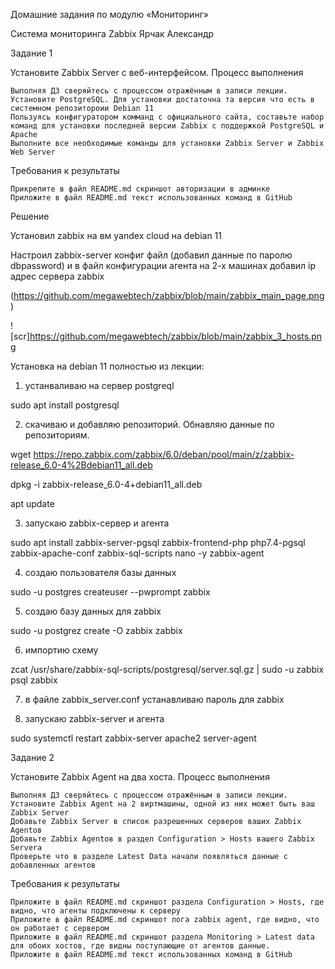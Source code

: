  Домашние задания по модулю «Мониторинг»

 Система мониторинга Zabbix   Ярчак Александр


Задание 1

Установите Zabbix Server с веб-интерфейсом.
Процесс выполнения

    Выполняя ДЗ сверяйтесь с процессом отражённым в записи лекции.
    Установите PostgreSQL. Для установки достаточна та версия что есть в системном репозитороии Debian 11
    Пользуясь конфигуратором комманд с официального сайта, составьте набор команд для установки последней версии Zabbix с поддержкой PostgreSQL и Apache
    Выполните все необходимые команды для установки Zabbix Server и Zabbix Web Server

Требования к результаты

    Прикрепите в файл README.md скриншот авторизации в админке
    Приложите в файл README.md текст использованных команд в GitHub


Решение

Установил zabbix  на вм yandex cloud на debian 11

Настроил zabbix-server конфиг файл (добавил данные по паролю dbpassword)
и в файл конфигурации агента на 2-х машинах добавил ip адрес сервера zabbix


(https://github.com/megawebtech/zabbix/blob/main/zabbix_main_page.png)

![scr]https://github.com/megawebtech/zabbix/blob/main/zabbix_3_hosts.png


Установка на debian 11 полностью из лекции:

1. устанваливаю на сервер postgreql

sudo apt install postgresql

2. скачиваю и добавляю репозиторий. Обнавляю данные по репозиториям.

wget https://repo.zabbix.com/zabbix/6.0/deban/pool/main/z/zabbix-release_6.0-4%2Bdebian11_all.deb

dpkg -i zabbix-release_6.0-4+debian11_all.deb

apt update

3. запускаю zabbix-сервер и агента

sudo apt install zabbix-server-pgsql  zabbix-frontend-php  php7.4-pgsql zabbix-apache-conf zabbix-sql-scripts nano -y  zabbix-agent

4. создаю пользователя базы данных

sudo -u postgres createuser --pwprompt zabbix

5. создаю базу данныx для zabbix

sudo -u postgrez create -O zabbix zabbix

6. импортию схему

zcat /usr/share/zabbix-sql-scripts/postgresql/server.sql.gz | sudo -u zabbix psql zabbix

7. в файле zabbix_server.conf устанавливаю пароль для zabbix

8. запускаю zabbix-server и агента

sudo systemctl restart zabbix-server apache2 server-agent

  

Задание 2

Установите Zabbix Agent на два хоста.
Процесс выполнения

    Выполняя ДЗ сверяйтесь с процессом отражённым в записи лекции.
    Установите Zabbix Agent на 2 виртмашины, одной из них может быть ваш Zabbix Server
    Добавьте Zabbix Server в список разрешенных серверов ваших Zabbix Agentов
    Добавьте Zabbix Agentов в раздел Configuration > Hosts вашего Zabbix Servera
    Проверьте что в разделе Latest Data начали появляться данные с добавленных агентов

Требования к результаты

    Приложите в файл README.md скриншот раздела Configuration > Hosts, где видно, что агенты подключены к серверу
    Приложите в файл README.md скриншот лога zabbix agent, где видно, что он работает с сервером
    Приложите в файл README.md скриншот раздела Monitoring > Latest data для обоих хостов, где видны поступающие от агентов данные.
    Приложите в файл README.md текст использованных команд в GitHub



